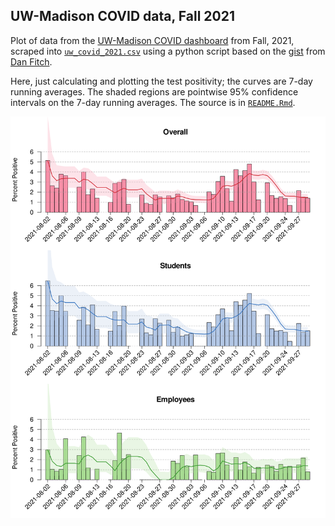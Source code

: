 ## UW-Madison COVID data, Fall 2021

Plot of data from the [UW-Madison COVID
dashboard](https://covidresponse.wisc.edu/dashboard/) from Fall, 2021,
scraped into [`uw_covid_2021.csv`](uw_covid_2021.csv) using a python
script based on the
[gist](https://gist.github.com/dgfitch/b6ca1cc61b4795e698cefdf672a90f23)
from [Dan Fitch](https://github.com/dgfitch).

Here, just calculating and plotting the test positivity;
the curves are 7-day running averages.
The shaded regions are pointwise 95% confidence intervals on the 7-day
running averages.
The source is in [`README.Rmd`](https://github.com/kbroman/UWCovid2021/blob/master/README.Rmd).









![plot of chunk bar_plots](bar_plots-1.svg)
